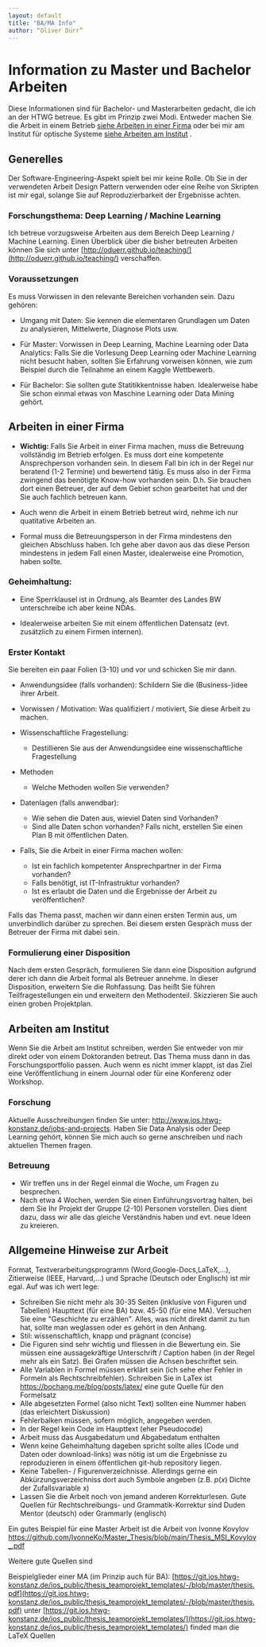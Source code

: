 ```yaml
---
layout: default
title: "BA/MA Info"
author: “Oliver Dürr”
---
```


# Information zu Master und Bachelor Arbeiten 
Diese Informationen sind für Bachelor- und Masterarbeiten gedacht, die ich an der HTWG betreue. 
Es gibt im Prinzip zwei Modi. Entweder machen Sie die Arbeit in einem Betrieb [siehe Arbeiten in einer Firma](#arbeiten-in-einer-firma) oder bei mir am Institut für optische Systeme [siehe Arbeiten am Institut](#arbeiten-am-institut) . 

## Generelles
Der Software-Engineering-Aspekt spielt bei mir keine Rolle. Ob Sie in der verwendeten Arbeit Design Pattern verwenden oder eine Reihe von Skripten ist mir egal, solange Sie auf Reproduzierbarkeit der Ergebnisse achten. 

### Forschungsthema: Deep Learning / Machine Learning
Ich betreue vorzugsweise Arbeiten aus dem Bereich Deep Learning / Machine Learning. Einen Überblick über die bisher betreuten Arbeiten können Sie sich unter [http://oduerr.github.io/teaching/](http://oduerr.github.io/teaching/) verschaffen.

### Voraussetzungen

Es muss Vorwissen in den relevante Bereichen vorhanden sein. Dazu gehören:

* Umgang mit Daten: Sie kennen die elementaren Grundlagen um Daten zu analysieren, Mittelwerte, Diagnose Plots usw.

* Für Master: Vorwissen in Deep Learning, Machine Learning oder Data Analytics: Falls Sie die Vorlesung Deep Learning oder Machine Learning nicht besucht haben, sollten Sie Erfahrung vorweisen können, wie zum Beispiel durch die Teilnahme an einem Kaggle Wettbewerb.

* Für Bachelor: Sie sollten gute Statitikkentnisse haben. Idealerweise habe Sie schon einmal etwas von Maschine Learning oder Data Mining gehört.  


## Arbeiten in einer Firma 


* **Wichtig:** Falls Sie Arbeit in einer Firma machen, muss die Betreuung vollständig im Betrieb erfolgen. Es muss dort eine kompetente Ansprechperson vorhanden sein. In diesem Fall bin ich in der Regel nur beratend (1-2 Termine) und bewertend tätig. Es muss also in der Firma zwingend das benötigte Know-how vorhanden sein. D.h. Sie brauchen dort einen Betreuer, der auf dem Gebiet schon gearbeitet hat und der Sie auch fachlich betreuen kann. 

* Auch wenn die Arbeit in einem Betrieb betreut wird, nehme ich nur quatitative Arbeiten an. 

* Formal muss die Betreuungsperson in der Firma mindestens den gleichen Abschluss haben. Ich gehe aber davon aus das diese Person mindestens in jedem Fall einen Master, idealerweise eine Promotion, haben sollte.

### Geheimhaltung: 

* Eine Sperrklausel ist in Ordnung, als Beamter des Landes BW unterschreibe ich aber keine NDAs. 

* Idealerweise arbeiten Sie mit einem öffentlichen Datensatz (evt. zusätzlich zu einem Firmen internen). 


### Erster Kontakt 
Sie bereiten ein paar Folien (3-10) und vor und schicken Sie mir dann. 

* Anwendungsidee (falls vorhanden): Schildern Sie die (Business-)idee ihrer Arbeit.

* Vorwissen / Motivation: Was qualifiziert / motiviert, Sie diese Arbeit zu machen. 

* Wissenschaftliche Fragestellung:
	* Destillieren Sie aus der Anwendungsidee eine wissenschaftliche Fragestellung 

* Methoden
	* Welche Methoden wollen Sie verwenden?

* Datenlagen (falls anwendbar):
	* Wie sehen die Daten aus, wieviel Daten sind Vorhanden?
	* Sind alle Daten schon vorhanden? Falls nicht, erstellen Sie einen Plan B mit öffentlichen Daten.

* Falls, Sie die Arbeit in einer Firma machen wollen: 
	* Ist ein fachlich kompetenter Ansprechpartner in der Firma vorhanden? 
	* Falls benötigt, ist IT-Infrastruktur vorhanden?
	* Ist es erlaubt die Daten und die Ergebnisse der Arbeit zu veröffentlichen? 

Falls das Thema passt, machen wir dann einen ersten Termin aus, um unverbindlich darüber zu sprechen. Bei diesem ersten Gespräch muss der Betreuer der Firma mit dabei sein.  


### Formulierung einer Disposition
Nach dem ersten Gespräch, formulieren Sie dann eine Disposition aufgrund derer ich dann die Arbeit formal als Betreuer annehme. In dieser Disposition, erweitern Sie die Rohfassung. Das heißt Sie führen Teilfragestellungen ein und erweitern den Methodenteil. Skizzieren Sie auch einen groben Projektplan.


## Arbeiten am Institut 
Wenn Sie die Arbeit am Institut schreiben, werden Sie entweder von mir direkt oder von einem Doktoranden betreut. Das Thema muss dann in das Forschungsportfolio passen. Auch wenn es nicht immer klappt, ist das Ziel eine Veröffentlichung in einem Journal oder für eine Konferenz oder Workshop. 

### Forschung
Aktuelle Ausschreibungen finden Sie unter: http://www.ios.htwg-konstanz.de/jobs-and-projects. Haben Sie Data Analysis oder Deep Learning gehört, können Sie mich auch so gerne anschreiben und nach aktuellen Themen fragen.

### Betreuung
* Wir treffen uns in der Regel einmal die Woche, um Fragen zu besprechen. 
* Nach etwa 4 Wochen, werden Sie einen Einführungsvortrag halten, bei dem Sie Ihr Projekt der Gruppe (2-10) Personen vorstellen. Dies dient dazu, dass wir alle das gleiche Verständnis haben und evt. neue Ideen zu kreieren.  


## Allgemeine Hinweise zur Arbeit

Format, Textverarbeitungsprogramm (Word,Google-Docs,LaTeX,...), Zitierweise (IEEE, Harvard,...) und Sprache (Deutsch oder Englisch) ist mir egal. Auf was ich wert lege:

* Schreiben Sie nicht mehr als 30-35 Seiten (inklusive von Figuren und Tabellen) Haupttext (für eine BA) bzw. 45-50 (für eine MA). Versuchen Sie eine "Geschichte zu erzählen". Alles, was nicht direkt damit zu tun hat, sollte man weglassen oder es gehört in den Anhang.  
* Stil: wissenschaftlich, knapp und prägnant (concise)
* Die Figuren sind sehr wichtig und fliessen in die Bewertung ein. Sie müssen eine aussagekräftige Unterschrift / Caption haben (in der Regel mehr als ein Satz). Bei Grafen müssen die Achsen beschriftet sein.
* Alle Variablen in Formel müssen erklärt sein (ich sehe eher Fehler in Formeln als Rechtschreibfehler). Schreiben Sie in LaTex ist https://bochang.me/blog/posts/latex/ eine gute Quelle für den Formelsatz
* Alle abgesetzten Formel (also nicht Text) sollten eine Nummer haben (das erleichtert Diskussion)  
* Fehlerbalken müssen, sofern möglich, angegeben werden. 
* In der Regel kein Code im Haupttext (eher Pseudocode)
* Arbeit muss das Ausgabedatum und Abgabedatum enthalten
* Wenn keine Geheimhaltung dageben spricht sollte alles (Code und Daten oder download-links) was nötig ist um die Ergebnisse zu reproduzieren in einem öffentlichen git-hub repository liegen.
* Keine Tabellen- / Figurenverzeichnisse. Allerdings gerne ein Abkürzungsverzeichniss dort auch Symbole angeben (z.B. $p(x)$ Dichte der Zufallsvariable x)  
* Lassen Sie die Arbeit noch von jemand anderen Korrekturlesen. Gute Quellen für Rechtschreibungs- und Grammatik-Korrektur sind Duden Mentor (deutsch) oder Grammarly (englisch)

Ein gutes Beispiel für eine Master Arbeit ist die Arbeit von Ivonne Kovylov https://github.com/IvonneKo/Master_Thesis/blob/main/Thesis_MSI_Kovylov_.pdf 

Weitere gute Quellen sind

Beispielglieder einer MA (im Prinzip auch für BA): [https://git.ios.htwg-konstanz.de/ios_public/thesis_teamprojekt_templates/-/blob/master/thesis.pdf](https://git.ios.htwg-konstanz.de/ios_public/thesis_teamprojekt_templates/-/blob/master/thesis.pdf) unter [https://git.ios.htwg-konstanz.de/ios_public/thesis_teamprojekt_templates/](https://git.ios.htwg-konstanz.de/ios_public/thesis_teamprojekt_templates/) finded  man die LaTeX Quellen


